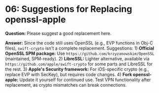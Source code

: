 # 06: Suggestions for Replacing openssl-apple

**Question:** Please suggest a good replacement here.

**Answer:** Since the code still uses OpenSSL (e.g., EVP functions in Obj-C files), `swift-crypto` isn't a complete replacement. Suggestions: 1) **Official OpenSSL SPM package:** Use `https://github.com/krzyzanowskim/OpenSSL` (maintained, SPM-ready). 2) **LibreSSL:** Lighter alternative, available via `https://github.com/apple/swift-crypto` for some parts and LibreSSL for the rest. 3) **Apple's Security framework:** For iOS-specific crypto (e.g., replace EVP with SecKey), but requires code changes. 4) **Fork openssl-apple:** Update it yourself for continued use. Test VPN functionality after replacement, as crypto mismatches can break connections.